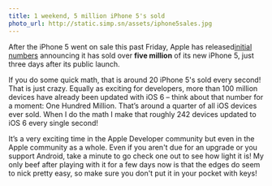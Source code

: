 ```yaml
---
title: 1 weekend, 5 million iPhone 5's sold
photo_url: http://static.simp.sn/assets/iphone5sales.jpg
---
```


After the iPhone 5 went on sale this past Friday, Apple has released[initial numbers](http://www.apple.com/pr/library/2012/09/24iPhone-5-First-Weekend-Sales-Top-Five-Million.html) announcing it has sold over **five million** of its new iPhone 5, just three days after its public launch.

If you do some quick math, that is around 20 iPhone 5's sold every second! That is just crazy. Equally as exciting for developers, more than 100 million devices have already been updated with iOS 6 – think about that number for a moment: One Hundred Million. That’s around a quarter of all iOS devices ever sold. When I do the math I make that roughly 242 devices updated to iOS 6 every single second!

It’s a very exciting time in the Apple Developer community but even in the Apple community as a whole. Even if you aren't due for an upgrade or you support Android, take a minute to go check one out to see how light it is! My only beef after playing with it for a few days now is that the edges do seem to nick pretty easy, so make sure you don't put it in your pocket with keys!


